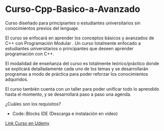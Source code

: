 # Curso-Cpp-Basico-a-Avanzado
Curso diseñado para principiantes o estudiantes universitarios sin conocimientos previos del lenguaje.

El curso se enfocará en aprender los conceptos básicos y avanzados de C++ con Programación Modular . Un curso totalmente enfocado a estudiantes universitarios o principantes que deseen aprender programación con C++.

El modalidad de enseñanza del curso es totalmente teórico/práctico donde se explicará detalladamente cada uno de los temas y se desarrollarán programas a modo de práctica para poder reforzar los conocimientos adquiridos.

El curso también cuenta con un taller para poder unificar todo lo aprendido hasta el momento, y se desarrollará paso a paso una agenda.

¿Cuáles son los requisitos?

* Code::Blocks IDE (Descarga e instalación en video)

[Link Curso en Udemy](https://www.udemy.com/curso-de-cpp-basico-a-avanzado)
